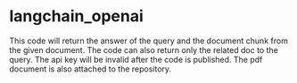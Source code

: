 # langchain_openai

This code will return the answer of the query and the document chunk from the given document.
The code can also return only the related doc to the query.
The api key will be invalid after the code is published.
The pdf document is also attached to the repository.
